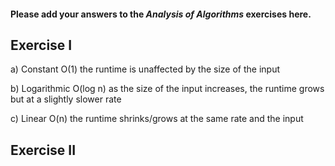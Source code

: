 #### Please add your answers to the ***Analysis of  Algorithms*** exercises here.

## Exercise I

a)
Constant  O(1)
the runtime is unaffected by the size of the input

b)
Logarithmic O(log n)
as the size of the input increases, the runtime grows but at a slightly slower rate


c)
Linear O(n)
the runtime shrinks/grows at the same rate and the input

## Exercise II


